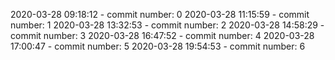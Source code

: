 2020-03-28 09:18:12 - commit number: 0
2020-03-28 11:15:59 - commit number: 1
2020-03-28 13:32:53 - commit number: 2
2020-03-28 14:58:29 - commit number: 3
2020-03-28 16:47:52 - commit number: 4
2020-03-28 17:00:47 - commit number: 5
2020-03-28 19:54:53 - commit number: 6
